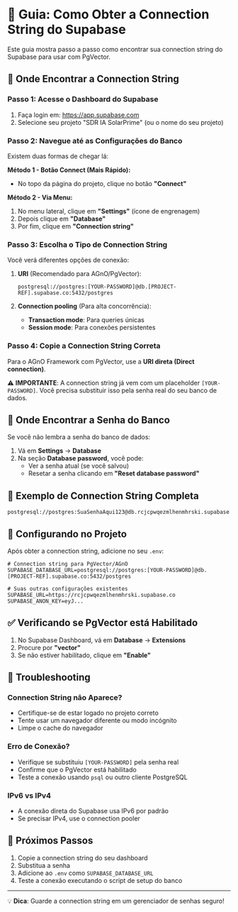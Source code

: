 # 🔌 Guia: Como Obter a Connection String do Supabase

Este guia mostra passo a passo como encontrar sua connection string do Supabase para usar com PgVector.

## 📍 Onde Encontrar a Connection String

### Passo 1: Acesse o Dashboard do Supabase
1. Faça login em: https://app.supabase.com
2. Selecione seu projeto "SDR IA SolarPrime" (ou o nome do seu projeto)

### Passo 2: Navegue até as Configurações do Banco
Existem duas formas de chegar lá:

**Método 1 - Botão Connect (Mais Rápido):**
- No topo da página do projeto, clique no botão **"Connect"**

**Método 2 - Via Menu:**
1. No menu lateral, clique em **"Settings"** (ícone de engrenagem)
2. Depois clique em **"Database"**
3. Por fim, clique em **"Connection string"**

### Passo 3: Escolha o Tipo de Connection String

Você verá diferentes opções de conexão:

1. **URI** (Recomendado para AGnO/PgVector):
   ```
   postgresql://postgres:[YOUR-PASSWORD]@db.[PROJECT-REF].supabase.co:5432/postgres
   ```

2. **Connection pooling** (Para alta concorrência):
   - **Transaction mode**: Para queries únicas
   - **Session mode**: Para conexões persistentes

### Passo 4: Copie a Connection String Correta

Para o AGnO Framework com PgVector, use a **URI direta (Direct connection)**.

⚠️ **IMPORTANTE**: A connection string já vem com um placeholder `[YOUR-PASSWORD]`. Você precisa substituir isso pela senha real do seu banco de dados.

## 🔐 Onde Encontrar a Senha do Banco

Se você não lembra a senha do banco de dados:

1. Vá em **Settings** → **Database**
2. Na seção **Database password**, você pode:
   - Ver a senha atual (se você salvou)
   - Resetar a senha clicando em **"Reset database password"**

## 📝 Exemplo de Connection String Completa

```
postgresql://postgres:SuaSenhaAqui123@db.rcjcpwqezmlhenmhrski.supabase.co:5432/postgres
```

## 🔧 Configurando no Projeto

Após obter a connection string, adicione no seu `.env`:

```env
# Connection string para PgVector/AGnO
SUPABASE_DATABASE_URL=postgresql://postgres:[YOUR-PASSWORD]@db.[PROJECT-REF].supabase.co:5432/postgres

# Suas outras configurações existentes
SUPABASE_URL=https://rcjcpwqezmlhenmhrski.supabase.co
SUPABASE_ANON_KEY=eyJ...
```

## ✅ Verificando se PgVector está Habilitado

1. No Supabase Dashboard, vá em **Database** → **Extensions**
2. Procure por **"vector"**
3. Se não estiver habilitado, clique em **"Enable"**

## 🚨 Troubleshooting

### Connection String não Aparece?
- Certifique-se de estar logado no projeto correto
- Tente usar um navegador diferente ou modo incógnito
- Limpe o cache do navegador

### Erro de Conexão?
- Verifique se substituiu `[YOUR-PASSWORD]` pela senha real
- Confirme que o PgVector está habilitado
- Teste a conexão usando `psql` ou outro cliente PostgreSQL

### IPv6 vs IPv4
- A conexão direta do Supabase usa IPv6 por padrão
- Se precisar IPv4, use o connection pooler

## 🎯 Próximos Passos

1. Copie a connection string do seu dashboard
2. Substitua a senha
3. Adicione ao `.env` como `SUPABASE_DATABASE_URL`
4. Teste a conexão executando o script de setup do banco

---

💡 **Dica**: Guarde a connection string em um gerenciador de senhas seguro!
